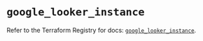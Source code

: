 # `google_looker_instance`

Refer to the Terraform Registry for docs: [`google_looker_instance`](https://registry.terraform.io/providers/hashicorp/google/6.34.1/docs/resources/looker_instance).
